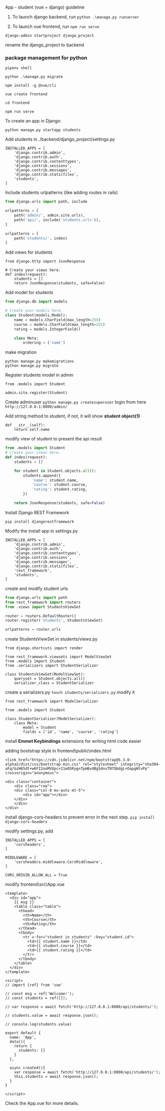 App - student (vue + django) guideline 

1. To launch django backend, run
`python .\manage.py runserver`

2. To launch vue frontend, run
`npm run serve`




`django-admin startproject django_project`

rename the django_project to backend

### package management for python
``pipenv shell``

``python .\manage.py migrate``

``npm install -g @vue/cli``

``vue create frontend``

``cd frontend ``

``npm run serve``

To create an app in Django:

``python manage.py startapp students``

Add students in ./backend/django_project/settings.py
```
INSTALLED_APPS = [
    'django.contrib.admin',
    'django.contrib.auth',
    'django.contrib.contenttypes',
    'django.contrib.sessions',
    'django.contrib.messages',
    'django.contrib.staticfiles',
    'students',
]
```

Include students urlpatterns (like adding routes in rails)
``` django_project/urls.py
from django.urls import path, include

urlpatterns = [
    path('admin/', admin.site.urls),
    path('api/', include('students.urls')),
]
```

```students/urls.py
urlpatterns = [
    path('students/', index)
]
```

Add views for students 
```
from django.http import JsonResponse

# Create your views here.
def index(request):
    students = [] 
    return JsonResponse(students, safe=False)
```

Add model for students
```students/models.py
from django.db import models

# Create your models here.
class Student(models.Model):
    name = models.CharField(max_length=255)
    course = models.CharField(max_length=255)
    rating = models.IntegerField()

    class Meta: 
        ordering = ['name']
```

make migration
```
python manage.py makemigrations
python manage.py migrate
```

Register students model in admin
```in students/admin.py
from .models import Student

admin.site.register(Student)
```

Create adminuser
`python manage.py createsuperuser`
login from here `http://127.0.0.1:8000/admin/`
 
Add string method to student, if not, it will show __student object(1)__ 
``` Student/model
def __str__(self):
    return self.name
```


modify view of student to present the api result 
```students/views.py
from .models import Student
# Create your views here.
def index(request):
    students = [] 

    for student in Student.objects.all():
        students.append({
            'name': student.name,
            'course': student.course,
            'rating': student.rating,
        })

    return JsonResponse(students, safe=False)
```

Install Django REST Framework
```
pip install djangorestframework
```
Modify the install app in settings.py
```
INSTALLED_APPS = [
    'django.contrib.admin',
    'django.contrib.auth',
    'django.contrib.contenttypes',
    'django.contrib.sessions',
    'django.contrib.messages',
    'django.contrib.staticfiles',
    'rest_framework',
    'students',
]
```

create and modify student urls
``` student/urls.py
from django.urls import path 
from rest_framework import routers
from .views import StudentsViewSet

router = routers.DefaultRouter()
router.register('students', StudentsViewSet)

urlpatterns = router.urls
```

create StudentsViewSet in students/views.py
```
from django.shortcuts import render

from rest_framework.viewsets import ModelViewSet
from .models import Student
from .serializers import StudentSerializer

class StudentsViewSet(ModelViewSet):
    queryset = Student.objects.all() 
    serializer_class = StudentSerializer

```

create a serializers.py
`touch students/serializers.py`
modify it
```
from rest_framework import ModelSerializer 

from .models import Student

class StudentSerializer(ModelSerializer):
    class Meta:
        model = Student 
        fields = ['id', 'name', 'course', 'rating']
```

install __Emmet Keybindings__ extensions for writing html code easier

adding bootstrap style in frontend\public\index.html
```
<link href="https://cdn.jsdelivr.net/npm/bootstrap@5.3.0-alpha2/dist/css/bootstrap.min.css" rel="stylesheet" integrity="sha384-aFq/bzH65dt+w6FI2ooMVUpc+21e0SRygnTpmBvdBgSdnuTN7QbdgL+OapgHtvPp" crossorigin="anonymous">

<div class="container">
    <div class="row">
    <div class="col-8 mx-auto mt-5">
        <div id="app"></div>
    </div>
    </div>
</div>
```


install django-cors-headers to prevent error in the next step.
`pip install django-cors-headers`

modify settings.py, add
```
INSTALLED_APPS = [
    'corsheaders',
]

MIDDLEWARE = [
    'corsheaders.middleware.CorsMiddleware',
]

CORS_ORIGIN_ALLOW_ALL = True 
```

modify frontend\src\App.vue
```
<template>
  <div id="app">
    {{ msg }}
    <table class="table">
      <thead>
        <th>Name</th>
        <th>Course</th>
        <th>Rating</th>
      </thead>   
      <tbody>
        <tr v-for="student in students" :key="student.id">
          <td>{{ student.name }}</td>
          <td>{{ student.course }}</td>
          <td>{{ student.rating }}</td>
        </tr>
      </tbody>
    </table>
  </div>
</template>

<script>
// import {ref} from 'vue'

// const msg = ref('Welcome!');
// const students = ref([]);

// var response = await fetch('http://127.0.0.1:8000/api/students/');

// students.value = await response.json();

// console.log(students.value)

export default {
  name: 'App',
  data(){
    return {
      students: []
    }
  },

  async created(){
    var response = await fetch('http://127.0.0.1:8000/api/students/');
    this.students = await response.json();
  }
}

</script>

```

Check the App.vue for more details.



